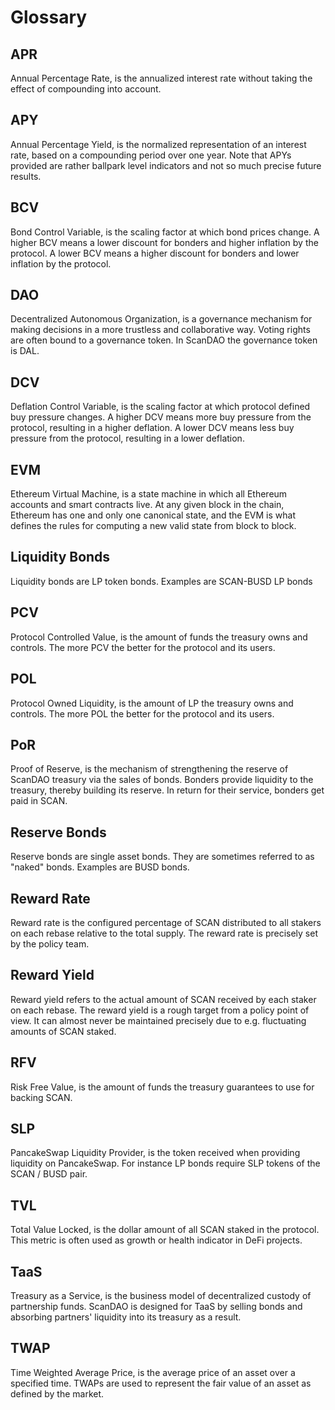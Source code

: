 # Glossary

## APR

Annual Percentage Rate, is the annualized interest rate without taking the effect of compounding into account.

## APY

Annual Percentage Yield, is the normalized representation of an interest rate, based on a compounding period over one year. Note that APYs provided are rather ballpark level indicators and not so much precise future results.

## BCV

Bond Control Variable, is the scaling factor at which bond prices change. A higher BCV means a lower discount for bonders and higher inflation by the protocol. A lower BCV means a higher discount for bonders and lower inflation by the protocol.

## DAO

Decentralized Autonomous Organization, is a governance mechanism for making decisions in a more trustless and collaborative way. Voting rights are often bound to a governance token. In ScanDAO the governance token is DAL.

## DCV

Deflation Control Variable, is the scaling factor at which protocol defined buy pressure changes. A higher DCV means more buy pressure from the protocol, resulting in a higher deflation. A lower DCV means less buy pressure from the protocol, resulting in a lower deflation.

## EVM

Ethereum Virtual Machine, is a state machine in which all Ethereum accounts and smart contracts live. At any given block in the chain, Ethereum has one and only one canonical state, and the EVM is what defines the rules for computing a new valid state from block to block.

## Liquidity Bonds

Liquidity bonds are LP token bonds. Examples are SCAN-BUSD LP bonds

## PCV

Protocol Controlled Value, is the amount of funds the treasury owns and controls. The more PCV the better for the protocol and its users.

## POL

Protocol Owned Liquidity, is the amount of LP the treasury owns and controls. The more POL the better for the protocol and its users.

## PoR

Proof of Reserve, is the mechanism of strengthening the reserve of ScanDAO treasury via the sales of bonds. Bonders provide liquidity to the treasury, thereby building its reserve. In return for their service, bonders get paid in SCAN.

## Reserve Bonds

Reserve bonds are single asset bonds. They are sometimes referred to as "naked" bonds. Examples are BUSD bonds.

## Reward Rate

Reward rate is the configured percentage of SCAN distributed to all stakers on each rebase relative to the total supply. The reward rate is precisely set by the policy team.

## Reward Yield

Reward yield refers to the actual amount of SCAN received by each staker on each rebase. The reward yield is a rough target from a policy point of view. It can almost never be maintained precisely due to e.g. fluctuating amounts of SCAN staked.

## RFV

Risk Free Value, is the amount of funds the treasury guarantees to use for backing SCAN.

## SLP

PancakeSwap Liquidity Provider, is the token received when providing liquidity on PancakeSwap. For instance LP bonds require SLP tokens of the SCAN / BUSD pair.

## TVL

Total Value Locked, is the dollar amount of all SCAN staked in the protocol. This metric is often used as growth or health indicator in DeFi projects.

## TaaS

Treasury as a Service, is the business model of decentralized custody of partnership funds. ScanDAO is designed for TaaS by selling bonds and absorbing partners' liquidity into its treasury as a result.

## TWAP

Time Weighted Average Price, is the average price of an asset over a specified time. TWAPs are used to represent the fair value of an asset as defined by the market.
